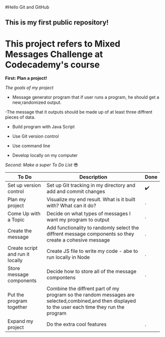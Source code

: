 #Hello Git and GitHub

## This is my first public repository!

**This project refers to Mixed Messages Challenge at Codecademy's course**
==========================================================================

**First: Plan a project!**

*The goals of my project*

- Message generator program that if user runs a program, he should get a new,randomized output.

-The message that it outputs should be made up of at least three diffrent pieces of data.

- Build program with Java Script

- Use Git version control

- Use command line

- Develop locally on my computer


*Second: Make a super To Do List* :sunglasses:

| To Do | Description | Done |
|-------|------|-------|
|Set up version control| Set up Git tracking in my directory and add and commit changes | :heavy_check_mark: |
| Plan my project | Visualize my end result. What is it built with? What can it do? |.|
| Come Up with a Topic | Decide on what types of messages I want my program to output |.|
| Create the message | Add functionality to randomly select the diffrent message components so they create a cohesive message |.|
| Create script and run it locally | Create JS file to write my code - abe to run locally in Node |.|
| Store message components | Decide how to store all of the message compontens |.|
| Put the program together | Combine the diffrent part of my program so the random messages are selected,combined,and then displayed to the user each time they run the program |||
| Expand my project | Do the extra cool features |.|